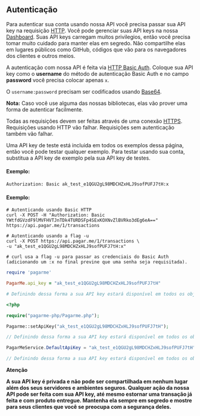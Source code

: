 ## Autenticação

Para autenticar sua conta usando nossa API você precisa passar sua API key na requisição [HTTP](https://en.wikipedia.org/wiki/Hypertext_Transfer_Protocol). Você pode gerenciar suas API keys na nossa [Dashboard](https://dashboard.pagar.me/#/myaccount/apikeys). Suas API keys carregam muitos privilegios, então você precisa tomar muito cuidado para manter elas em segredo. Não compartilhe elas em lugares públicos como GitHub, códigos que vão para os navegadores dos clientes e outros meios.

A autenticação com nossa API é feita via [HTTP Basic Auth](https://en.wikipedia.org/wiki/Basic_access_authentication). Coloque sua API key como o **username** do método de autenticação Basic Auth e no campo **password** você precisa colocar apenas `x`.

O `username:password` precisam ser codificados usando [Base64](https://en.wikipedia.org/wiki/Base64).

**Nota:** Caso você use alguma das nossas bibliotecas, elas vão prover uma forma de autenticar facilmente.

Todas as requisições devem ser feitas através de uma conexão [HTTPS](https://en.wikipedia.org/wiki/HTTPS). Requisições usando HTTP vão falhar. Requisições sem autenticação também vão falhar.

Uma API key de teste está incluida em todos os exemplos dessa página, então você pode testar qualquer exemplo. Para testar usando sua conta, substitua a API key de exemplo pela sua API key de testes.

#### Exemplo:

```http
Authorization: Basic ak_test_e1QGU2gL98MDCHZxHLJ9sofPUFJ7tH:x
```
#### Exemplo:

```curl
# Autenticando usando Basic HTTP
curl -X POST -H "Authorization: Basic YWtfdGVzdF9lMVFHVTJnTDk4TURDSFp4SExKOXNvZlBVRko3dEg6eA==" https://api.pagar.me/1/transactions

# Autenticando usando a flag -u
curl -X POST https://api.pagar.me/1/transactions \
-u "ak_test_e1QGU2gL98MDCHZxHLJ9sofPUFJ7tH:x"

# curl usa a flag -u para passar as credenciais do Basic Auth (adicionando um :x no final previne que uma senha seja requisitada).
```

```ruby
require 'pagarme'

PagarMe.api_key = "ak_test_e1QGU2gL98MDCHZxHLJ9sofPUFJ7tH"

# Definindo dessa forma a sua API key estará disponível em todos os objetos dessa biblioteca
```

```php
<?php

require("pagarme-php/Pagarme.php");

Pagarme::setApiKey("ak_test_e1QGU2gL98MDCHZxHLJ9sofPUFJ7tH");

// Definindo dessa forma a sua API key estará disponível em todos os objetos dessa biblioteca
```

```csharp
PagarMeService.DefaultApiKey = "ak_test_e1QGU2gL98MDCHZxHLJ9sofPUFJ7tH";

// Definindo dessa forma a sua API key estará disponível em todos os objetos dessa biblioteca
```

**Atenção**

**A sua API key é privada e não pode ser compartilhada em nenhum lugar além dos seus servidores e ambientes seguros. Qualquer ação da nossa API pode ser feita com sua API key, até mesmo estornar uma transação já feita e com produto entregue. Mantenha ela sempre em segredo e mostre para seus clientes que você se preocupa com a segurança deles.**
